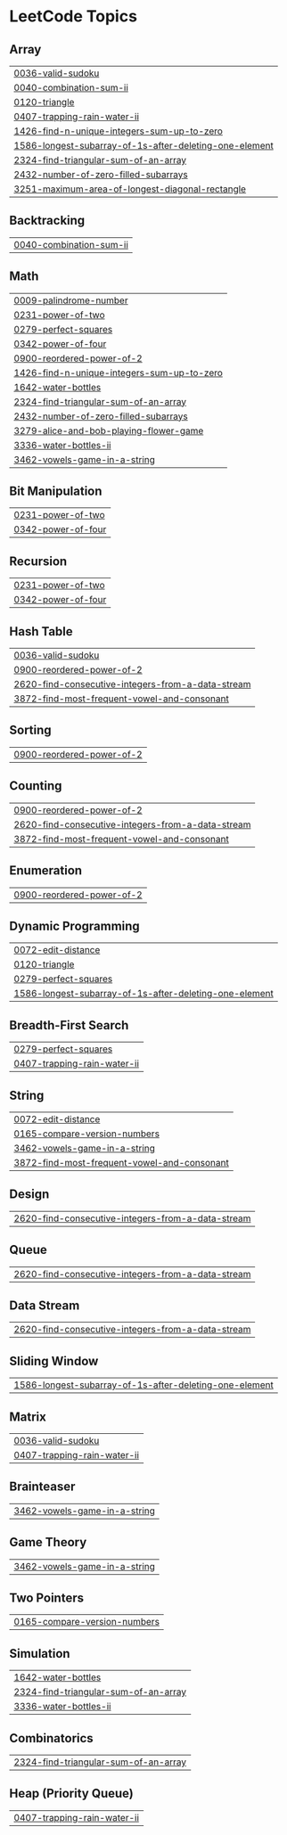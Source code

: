 
<!---LeetCode Topics Start-->
# LeetCode Topics
## Array
|  |
| ------- |
| [0036-valid-sudoku](https://github.com/Hrushikesh569/LeetCode-Solutions/tree/master/0036-valid-sudoku) |
| [0040-combination-sum-ii](https://github.com/Hrushikesh569/LeetCode-Solutions/tree/master/0040-combination-sum-ii) |
| [0120-triangle](https://github.com/Hrushikesh569/LeetCode-Solutions/tree/master/0120-triangle) |
| [0407-trapping-rain-water-ii](https://github.com/Hrushikesh569/LeetCode-Solutions/tree/master/0407-trapping-rain-water-ii) |
| [1426-find-n-unique-integers-sum-up-to-zero](https://github.com/Hrushikesh569/LeetCode-Solutions/tree/master/1426-find-n-unique-integers-sum-up-to-zero) |
| [1586-longest-subarray-of-1s-after-deleting-one-element](https://github.com/Hrushikesh569/LeetCode-Solutions/tree/master/1586-longest-subarray-of-1s-after-deleting-one-element) |
| [2324-find-triangular-sum-of-an-array](https://github.com/Hrushikesh569/LeetCode-Solutions/tree/master/2324-find-triangular-sum-of-an-array) |
| [2432-number-of-zero-filled-subarrays](https://github.com/Hrushikesh569/LeetCode-Solutions/tree/master/2432-number-of-zero-filled-subarrays) |
| [3251-maximum-area-of-longest-diagonal-rectangle](https://github.com/Hrushikesh569/LeetCode-Solutions/tree/master/3251-maximum-area-of-longest-diagonal-rectangle) |
## Backtracking
|  |
| ------- |
| [0040-combination-sum-ii](https://github.com/Hrushikesh569/LeetCode-Solutions/tree/master/0040-combination-sum-ii) |
## Math
|  |
| ------- |
| [0009-palindrome-number](https://github.com/Hrushikesh569/LeetCode-Solutions/tree/master/0009-palindrome-number) |
| [0231-power-of-two](https://github.com/Hrushikesh569/LeetCode-Solutions/tree/master/0231-power-of-two) |
| [0279-perfect-squares](https://github.com/Hrushikesh569/LeetCode-Solutions/tree/master/0279-perfect-squares) |
| [0342-power-of-four](https://github.com/Hrushikesh569/LeetCode-Solutions/tree/master/0342-power-of-four) |
| [0900-reordered-power-of-2](https://github.com/Hrushikesh569/LeetCode-Solutions/tree/master/0900-reordered-power-of-2) |
| [1426-find-n-unique-integers-sum-up-to-zero](https://github.com/Hrushikesh569/LeetCode-Solutions/tree/master/1426-find-n-unique-integers-sum-up-to-zero) |
| [1642-water-bottles](https://github.com/Hrushikesh569/LeetCode-Solutions/tree/master/1642-water-bottles) |
| [2324-find-triangular-sum-of-an-array](https://github.com/Hrushikesh569/LeetCode-Solutions/tree/master/2324-find-triangular-sum-of-an-array) |
| [2432-number-of-zero-filled-subarrays](https://github.com/Hrushikesh569/LeetCode-Solutions/tree/master/2432-number-of-zero-filled-subarrays) |
| [3279-alice-and-bob-playing-flower-game](https://github.com/Hrushikesh569/LeetCode-Solutions/tree/master/3279-alice-and-bob-playing-flower-game) |
| [3336-water-bottles-ii](https://github.com/Hrushikesh569/LeetCode-Solutions/tree/master/3336-water-bottles-ii) |
| [3462-vowels-game-in-a-string](https://github.com/Hrushikesh569/LeetCode-Solutions/tree/master/3462-vowels-game-in-a-string) |
## Bit Manipulation
|  |
| ------- |
| [0231-power-of-two](https://github.com/Hrushikesh569/LeetCode-Solutions/tree/master/0231-power-of-two) |
| [0342-power-of-four](https://github.com/Hrushikesh569/LeetCode-Solutions/tree/master/0342-power-of-four) |
## Recursion
|  |
| ------- |
| [0231-power-of-two](https://github.com/Hrushikesh569/LeetCode-Solutions/tree/master/0231-power-of-two) |
| [0342-power-of-four](https://github.com/Hrushikesh569/LeetCode-Solutions/tree/master/0342-power-of-four) |
## Hash Table
|  |
| ------- |
| [0036-valid-sudoku](https://github.com/Hrushikesh569/LeetCode-Solutions/tree/master/0036-valid-sudoku) |
| [0900-reordered-power-of-2](https://github.com/Hrushikesh569/LeetCode-Solutions/tree/master/0900-reordered-power-of-2) |
| [2620-find-consecutive-integers-from-a-data-stream](https://github.com/Hrushikesh569/LeetCode-Solutions/tree/master/2620-find-consecutive-integers-from-a-data-stream) |
| [3872-find-most-frequent-vowel-and-consonant](https://github.com/Hrushikesh569/LeetCode-Solutions/tree/master/3872-find-most-frequent-vowel-and-consonant) |
## Sorting
|  |
| ------- |
| [0900-reordered-power-of-2](https://github.com/Hrushikesh569/LeetCode-Solutions/tree/master/0900-reordered-power-of-2) |
## Counting
|  |
| ------- |
| [0900-reordered-power-of-2](https://github.com/Hrushikesh569/LeetCode-Solutions/tree/master/0900-reordered-power-of-2) |
| [2620-find-consecutive-integers-from-a-data-stream](https://github.com/Hrushikesh569/LeetCode-Solutions/tree/master/2620-find-consecutive-integers-from-a-data-stream) |
| [3872-find-most-frequent-vowel-and-consonant](https://github.com/Hrushikesh569/LeetCode-Solutions/tree/master/3872-find-most-frequent-vowel-and-consonant) |
## Enumeration
|  |
| ------- |
| [0900-reordered-power-of-2](https://github.com/Hrushikesh569/LeetCode-Solutions/tree/master/0900-reordered-power-of-2) |
## Dynamic Programming
|  |
| ------- |
| [0072-edit-distance](https://github.com/Hrushikesh569/LeetCode-Solutions/tree/master/0072-edit-distance) |
| [0120-triangle](https://github.com/Hrushikesh569/LeetCode-Solutions/tree/master/0120-triangle) |
| [0279-perfect-squares](https://github.com/Hrushikesh569/LeetCode-Solutions/tree/master/0279-perfect-squares) |
| [1586-longest-subarray-of-1s-after-deleting-one-element](https://github.com/Hrushikesh569/LeetCode-Solutions/tree/master/1586-longest-subarray-of-1s-after-deleting-one-element) |
## Breadth-First Search
|  |
| ------- |
| [0279-perfect-squares](https://github.com/Hrushikesh569/LeetCode-Solutions/tree/master/0279-perfect-squares) |
| [0407-trapping-rain-water-ii](https://github.com/Hrushikesh569/LeetCode-Solutions/tree/master/0407-trapping-rain-water-ii) |
## String
|  |
| ------- |
| [0072-edit-distance](https://github.com/Hrushikesh569/LeetCode-Solutions/tree/master/0072-edit-distance) |
| [0165-compare-version-numbers](https://github.com/Hrushikesh569/LeetCode-Solutions/tree/master/0165-compare-version-numbers) |
| [3462-vowels-game-in-a-string](https://github.com/Hrushikesh569/LeetCode-Solutions/tree/master/3462-vowels-game-in-a-string) |
| [3872-find-most-frequent-vowel-and-consonant](https://github.com/Hrushikesh569/LeetCode-Solutions/tree/master/3872-find-most-frequent-vowel-and-consonant) |
## Design
|  |
| ------- |
| [2620-find-consecutive-integers-from-a-data-stream](https://github.com/Hrushikesh569/LeetCode-Solutions/tree/master/2620-find-consecutive-integers-from-a-data-stream) |
## Queue
|  |
| ------- |
| [2620-find-consecutive-integers-from-a-data-stream](https://github.com/Hrushikesh569/LeetCode-Solutions/tree/master/2620-find-consecutive-integers-from-a-data-stream) |
## Data Stream
|  |
| ------- |
| [2620-find-consecutive-integers-from-a-data-stream](https://github.com/Hrushikesh569/LeetCode-Solutions/tree/master/2620-find-consecutive-integers-from-a-data-stream) |
## Sliding Window
|  |
| ------- |
| [1586-longest-subarray-of-1s-after-deleting-one-element](https://github.com/Hrushikesh569/LeetCode-Solutions/tree/master/1586-longest-subarray-of-1s-after-deleting-one-element) |
## Matrix
|  |
| ------- |
| [0036-valid-sudoku](https://github.com/Hrushikesh569/LeetCode-Solutions/tree/master/0036-valid-sudoku) |
| [0407-trapping-rain-water-ii](https://github.com/Hrushikesh569/LeetCode-Solutions/tree/master/0407-trapping-rain-water-ii) |
## Brainteaser
|  |
| ------- |
| [3462-vowels-game-in-a-string](https://github.com/Hrushikesh569/LeetCode-Solutions/tree/master/3462-vowels-game-in-a-string) |
## Game Theory
|  |
| ------- |
| [3462-vowels-game-in-a-string](https://github.com/Hrushikesh569/LeetCode-Solutions/tree/master/3462-vowels-game-in-a-string) |
## Two Pointers
|  |
| ------- |
| [0165-compare-version-numbers](https://github.com/Hrushikesh569/LeetCode-Solutions/tree/master/0165-compare-version-numbers) |
## Simulation
|  |
| ------- |
| [1642-water-bottles](https://github.com/Hrushikesh569/LeetCode-Solutions/tree/master/1642-water-bottles) |
| [2324-find-triangular-sum-of-an-array](https://github.com/Hrushikesh569/LeetCode-Solutions/tree/master/2324-find-triangular-sum-of-an-array) |
| [3336-water-bottles-ii](https://github.com/Hrushikesh569/LeetCode-Solutions/tree/master/3336-water-bottles-ii) |
## Combinatorics
|  |
| ------- |
| [2324-find-triangular-sum-of-an-array](https://github.com/Hrushikesh569/LeetCode-Solutions/tree/master/2324-find-triangular-sum-of-an-array) |
## Heap (Priority Queue)
|  |
| ------- |
| [0407-trapping-rain-water-ii](https://github.com/Hrushikesh569/LeetCode-Solutions/tree/master/0407-trapping-rain-water-ii) |
<!---LeetCode Topics End-->
